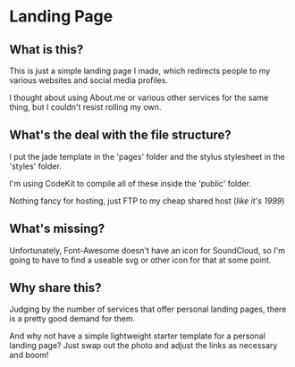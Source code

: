 # Landing Page

## What is this?

This is just a simple landing page I made, which redirects people to my various websites and social media profiles.

I thought about using About.me or various other services for the same thing, but I couldn't resist rolling my own.

## What's the deal with the file structure?

I put the jade template in the 'pages' folder and the stylus stylesheet in the 'styles' folder.

I'm using CodeKit to compile all of these inside the 'public' folder.

Nothing fancy for hosting, just FTP to my cheap shared host (*like it's 1999*)

## What's missing?

Unfortunately, Font-Awesome doesn't have an icon for SoundCloud, so I'm going to have to find a useable svg or other icon for that at some point.

## Why share this?

Judging by the number of services that offer personal landing pages, there is a pretty good demand for them.

And why not have a simple lightweight starter template for a personal landing page? Just swap out the photo and adjust the links as necessary and boom!
